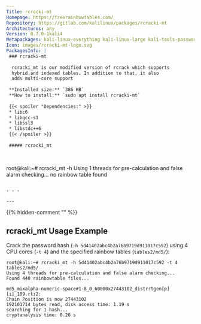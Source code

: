 ```yaml
---
Title: rcracki-mt
Homepage: https://freerainbowtables.com/
Repository: https://gitlab.com/kalilinux/packages/rcracki-mt
Architectures: any
Version: 0.7.0-1kali4
Metapackages: kali-linux-everything kali-linux-large kali-tools-passwords 
Icon: images/rcracki-mt-logo.svg
PackagesInfo: |
 ### rcracki-mt
 
  rcracki_mt is our modified version of rcrack which supports
  hybrid and indexed tables. In addition to that, it also
  adds multi-core support
 
 **Installed size:** `386 KB`  
 **How to install:** `sudo apt install rcracki-mt`  
 
 {{< spoiler "Dependencies:" >}}
 * libc6 
 * libgcc-s1 
 * libssl3 
 * libstdc++6 
 {{< /spoiler >}}
 
 ##### rcracki_mt
 
 
 ```
 root@kali:~# rcracki_mt -h
 Using 1 threads for pre-calculation and false alarm checking...
 no rainbow table found
 ```
 
 - - -
 
---
```

{{% hidden-comment "<!--Do not edit anything above this line-->" %}}

## rcracki_mt Usage Example

Crack the password hash (`-h 5d41402abc4b2a76b9719d911017c592`) using 4 CPU cores (`-t 4`) and the specified rainbow tables (`tables2/md5/`):

```
root@kali:~# rcracki_mt -h 5d41402abc4b2a76b9719d911017c592 -t 4 tables2/md5/
Using 4 threads for pre-calculation and false alarm checking...
Found 440 rainbowtable files...

md5_mixalpha-numeric-space#1-8_0_60000x27443102_distrrtgen[p][i]_109.rti2:
Chain Position is now 27443102
192101714 bytes read, disk access time: 1.19 s
searching for 1 hash...
cryptanalysis time: 0.26 s
```
